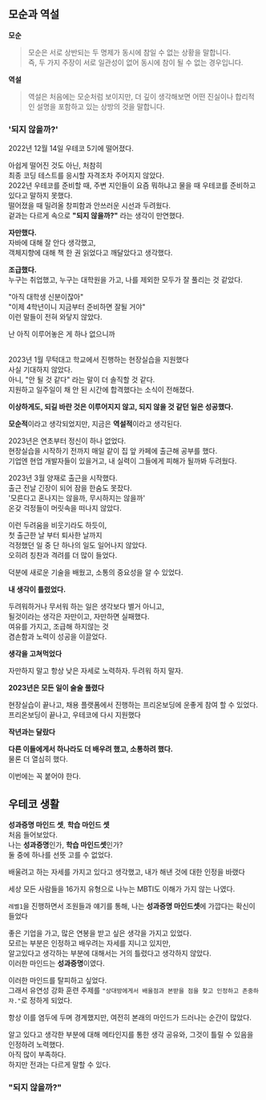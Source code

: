 ## 모순과 역설 

**모순** <br>
> 모순은 서로 상반되는 두 명제가 동시에 참일 수 없는 상황을 말합니다. <br>즉, 두 가지 주장이 서로 일관성이 없어 동시에 참이 될 수 없는 경우입니다.

**역설**
<br>
>역설은 처음에는 모순처럼 보이지만, 더 깊이 생각해보면 어떤 진실이나 합리적인 설명을 포함하고 있는 상방의 것을 말합니다.


### '되지 않을까?'

2022년 12월 14일 우테코 5기에 떨어졌다.


아쉽게 떨어진 것도 아닌, 처참히 
<br>
최종 코딩 테스트를 응시할 자격조차 주어지지 않았다.
<br>
2022년 우테코를 준비할 때, 주변 지인들이 요즘 뭐하냐고 물을 때 우테코를 준비하고 있다고 말하지 못했다.
<br>
떨어졌을 때 밀려올 창피함과 안쓰러운 시선과 두려웠다.
<br>
겉과는 다르게 속으로 **"되지 않을까?"** 라는 생각이 만연했다.

**자만했다.**
<br>
자바에 대해 잘 안다 생각했고,
<br>
객체지향에 대해 책 한 권 읽었다고 깨달았다고 생각했다.


**조급했다.**
<br>
누구는 취업했고, 누구는 대학원을 가고, 나를 제외한 모두가 잘 풀리는 것 같았다.
<br>

"아직 대학생 신분이잖아"
<br>
"이제 4학년이니 지금부터 준비하면 잘될 거야"
<br>
이런 말들이 전혀 와닿지 않았다.


난 아직 이루어놓은 게 하나 없으니까


<br>
2023년 1월 무턱대고 학교에서 진행하는 현장실습을 지원했다
<br>
사실 기대하지 않았다.
<br>
아니, "안 될 것 같다" 라는 말이 더 솔직할 것 같다.
<br>
지원하고 일주일이 채 안 된 시간에 합격했다는 소식이 전해졌다.

**이상하게도, 되길 바란 것은 이루어지지 않고, 되지 않을 것 같던 일은 성공했다.**

**모순적**이라고 생각되었지만,
지금은 **역설적**이라고 생각된다.

2023년은 연초부터 정신이 하나 없었다. 
<br>
현장실습을 시작하기 전까지 매일 같이 집 앞 카페에 출근해 공부를 했다.
<br>
기업엔 현업 개발자들이 있을거고, 내 실력이 그들에게 피해가 될까봐 두려웠다.

2023년 3월 양재로 출근을 시작했다.
<br>
출근 전날 긴장이 되어 잠을 한숨도 못잤다.
<br>
'모른다고 혼나지는 않을까, 무시하지는 않을까'<br>
온갖 걱정들이 머릿속을 떠나지 않았다.

이런 두려움을 비웃기라도 하듯이,
<br>
첫 출근한 날 부터 퇴사한 날까지
<br>
걱정했던 일 중 단 하나의 일도 일어나지 않았다.
<br>
오히려 칭찬과 격려를 더 많이 들었다.
<br>

덕분에 새로운 기술을 배웠고, 소통의 중요성을 알 수 있었다.

**내 생각이 틀렸었다.**

두려워하거나 무서워 하는 일은 생각보다 별거 아니고,
<br>
될것이라는 생각은 자만이고, 자만하면 실패했다.<br> 
여유를 가지고, 조급해 하지않는 것<br> 
겸손함과 노력이 성공을 이끌었다.


**생각을 고쳐먹었다**

자만하지 말고 항상 낮은 자세로 노력하자.
두려워 하지 말자.

**2023년은 모든 일이 술술 풀렸다**

현장실습이 끝나고, 채용 플랫폼에서 진행하는 프리온보딩에 운좋게 참여 할 수 있었다.
<br>
프리온보딩이 끝나고, 우테코에 다시 지원했다

**작년과는 달랐다**

**다른 이들에게서 하나라도 더 배우려 했고, 소통하려 했다.**
<br>
물론 더 열심히 했다.
<br>

이번에는 꼭 붙어야 한다.


## 우테코 생활

**성과증명 마인드 셋**, **학습 마인드 셋** 
<br>처음 들어보았다.
<br>
나는 **성과증명**인가, **학습 마인드셋**인가?
<br>
둘 중에 하나를 선뜻 고를 수 없었다.

배울려고 하는 자세를 가지고 있다고 생각했고,
내가 해낸 것에 대한 인정을 바랬다

세상 모든 사람들을 16가지 유형으로 나누는 MBTI도 이해가 가지 않는 나였다.

`레벨1`을 진행하면서 조원들과 얘기를 통해,
나는 **성과증명 마인드셋**에 가깝다는 확신이 들었다

좋은 기업을 가고, 많은 연봉을 받고 싶은 생각을 가지고 있었다.
<br>
모르는 부분은 인정하고 배우려는 자세를 지니고 있지만,
<br>
알고있다고 생각하는 부분에 대해서는 거의 틀렸다고 생각하지 않았다.
<br>
이러한 마인드는 **성과증명**이였다.

이러한 마인드를 탈피하고 싶었다.<br>
그래서 유연성 강화 훈련 주제를 `"상대방에게서 배울점과 본받을 점을 찾고 인정하고 존중하자."`로 정하게 되었다.

항상 이를 염두에 두며 경계했지만, 여전히 본래의 마인드가 드러나는 순간이 많았다.


알고 있다고 생각한 부분에 대해 메타인지를 통한 생각 공유와, 그것이 틀릴 수 있음을 인정하려 노력했다.
<br>
아직 많이 부족하다.
<br>
하지만 전과는 다르게 말할 수 있다.

### "되지 않을까?"











